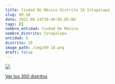 ```yaml
---
title: Ciudad De México Distrito 18 Iztapalapa
slug: 09-18
date: 2021-06-24T10:46:05-05:00
tags: []
nombre_entidad: Ciudad De México
nombre_distrito: Iztapalapa
entidad: 9
distrito: 18
image_path: /img/09-18.png
draft: false
---
```


![](/img/09-18.png)

[Ver los 300 distritos](/docs/elecciones-2021)
